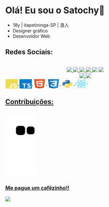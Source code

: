 # Olá! Eu sou o Satochy👋
* 18y | itapetininga-SP | 浪人
* Designer gráfico
* Desenvoldor Web

Redes Sociais:
-----------------------------------------------------------------------------------------------------------------------------------------------------------------------
<div align="center"><br>
  <a href ="https://www.facebook.com/satochy.tanabe/"><img src="https://img.shields.io/badge/Facebook-1877F2?style=for-the-badge&logo=facebook&logoColor=white">
  <a href ="https://www.instagram.com/satochy_t/"><img src="https://img.shields.io/badge/Instagram-E4405F?style=for-the-badge&logo=instagram&logoColor=white">
  <a href ="https://twitter.com/SatochyT)"><img src="https://img.shields.io/badge/Twitter-1DA1F2?style=for-the-badge&logo=twitter&logoColor=white">
  <a href ="https://www.linkedin.com/in/satochy-tanabe-6b7275220/)"><img src="https://img.shields.io/badge/LinkedIn-0077B5?style=for-the-badge&logo=linkedin&logoColor=white">
  <a href = "mailto:ssatochytanabe@gmail.com"><img src="https://img.shields.io/badge/-Gmail-%23333?style=for-the-badge&logo=gmail&logoColor=white" target="_blank"></a>
  <a href ="https://stackoverflow.com/users/20823429/satochy?tab=profile"><img src="https://img.shields.io/badge/Stack_Overflow-FE7A16?style=for-the-badge&logo=stack-overflow&logoColor=white">
  </div>
  
<div align="center">
  <a href="https://github.com/Satochy">
  <img height="160" src="https://github-readme-stats.vercel.app/api?username=Satochy&show_icons=true&theme=dracula&include_all_commits=true&count_private=true"/>
  <img height="160" src="https://github-readme-stats.vercel.app/api/top-langs/?username=Satochy&layout=compact&langs_count=7&theme=dracula"/>
  </div>
 
<div align="side">
  <a href="https://developer.mozilla.org/en-US/docs/Web/JavaScript"><img align="center" alt="Rafa-Js" height="30" width="40" src="https://raw.githubusercontent.com/devicons/devicon/master/icons/javascript/javascript-plain.svg">
  <a href="https://www.typescriptlang.org/"><img align="center" alt="Rafa-Ts" height="30" width="40" src="https://raw.githubusercontent.com/devicons/devicon/master/icons/typescript/typescript-plain.svg">
   <a href="https://developer.mozilla.org/en-US/docs/Glossary/HTML5"><img align="center" alt="Rafa-HTML" height="30" width="40" src="https://raw.githubusercontent.com/devicons/devicon/master/icons/html5/html5-original.svg">
  <a href="https://developer.mozilla.org/pt-BR/docs/Web/CSS"><img align="center" alt="Rafa-CSS" height="30" width="40" src="https://raw.githubusercontent.com/devicons/devicon/master/icons/css3/css3-original.svg">
  <a href="https://www.python.org/"><img align="center" alt="Rafa-Python" height="30" width="40" src="https://raw.githubusercontent.com/devicons/devicon/master/icons/python/python-original.svg">
  <a href="https://reactjs.org/"><img align="center" alt="Rafa-React" height="30" width="40" src="https://raw.githubusercontent.com/devicons/devicon/master/icons/react/react-original.svg">
</div>

Contribuições:
-----------------------------------------------------------------------------------------------------------------------------------------------------------------------
 ![Snake animation](https://github.com/Satochy/Satochy/blob/output/github-contribution-grid-snake.svg) 
-----------------------------------------------------------------------------------------------------------------------------------------------------------------------

   ### Me pague um cafêzinho!!

<a href="https://www.buymeacoffee.com/satochyt"><img src="https://cdn.buymeacoffee.com/buttons/v2/default-yellow.png" width="150" /></a>

